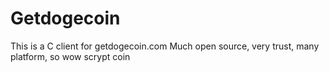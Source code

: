 Getdogecoin
===========
This is a C client for getdogecoin.com
Much open source, very trust, many platform, so wow scrypt coin
